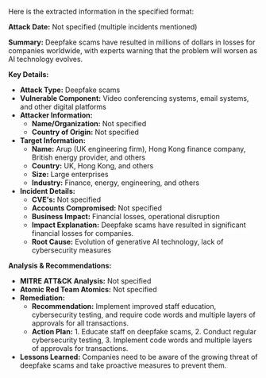 Here is the extracted information in the specified format:

**Attack Date:** Not specified (multiple incidents mentioned)

**Summary:** Deepfake scams have resulted in millions of dollars in losses for companies worldwide, with experts warning that the problem will worsen as AI technology evolves.

**Key Details:**

* **Attack Type:** Deepfake scams
* **Vulnerable Component:** Video conferencing systems, email systems, and other digital platforms
* **Attacker Information:**
	+ **Name/Organization:** Not specified
	+ **Country of Origin:** Not specified
* **Target Information:**
	+ **Name:** Arup (UK engineering firm), Hong Kong finance company, British energy provider, and others
	+ **Country:** UK, Hong Kong, and others
	+ **Size:** Large enterprises
	+ **Industry:** Finance, energy, engineering, and others
* **Incident Details:**
	+ **CVE's:** Not specified
	+ **Accounts Compromised:** Not specified
	+ **Business Impact:** Financial losses, operational disruption
	+ **Impact Explanation:** Deepfake scams have resulted in significant financial losses for companies.
	+ **Root Cause:** Evolution of generative AI technology, lack of cybersecurity measures

**Analysis & Recommendations:**

* **MITRE ATT&CK Analysis:** Not specified
* **Atomic Red Team Atomics:** Not specified
* **Remediation:**
	+ **Recommendation:** Implement improved staff education, cybersecurity testing, and require code words and multiple layers of approvals for all transactions.
	+ **Action Plan:** 1. Educate staff on deepfake scams, 2. Conduct regular cybersecurity testing, 3. Implement code words and multiple layers of approvals for transactions.
* **Lessons Learned:** Companies need to be aware of the growing threat of deepfake scams and take proactive measures to prevent them.
